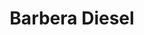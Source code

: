 ---
title: "Barbera Diesel"
url: /santa-cruz-de-la-sierra/barbera-diesel-sexto-anillo/
shop: Autowerkstatt
---